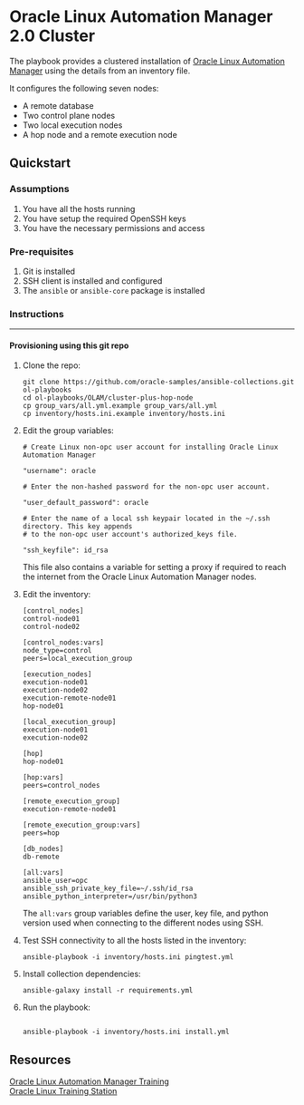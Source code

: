 # Oracle Linux Automation Manager 2.0 Cluster

The playbook provides a clustered installation of [Oracle Linux Automation Manager](https://docs.oracle.com/en/operating-systems/oracle-linux-automation-manager/) using the details from an inventory file.

It configures the following seven nodes:

- A remote database
- Two control plane nodes
- Two local execution nodes
- A hop node and a remote execution node

## Quickstart

### Assumptions

1. You have all the hosts running
1. You have setup the required OpenSSH keys
1. You have the necessary permissions and access

### Pre-requisites

1. Git is installed
1. SSH client is installed and configured
1. The `ansible` or `ansible-core` package is installed

### Instructions
---

#### Provisioning using this git repo

1. Clone the repo:

    ```
    git clone https://github.com/oracle-samples/ansible-collections.git ol-playbooks
    cd ol-playbooks/OLAM/cluster-plus-hop-node
    cp group_vars/all.yml.example group_vars/all.yml
    cp inventory/hosts.ini.example inventory/hosts.ini
    ```

1. Edit the group variables:

    ```
    # Create Linux non-opc user account for installing Oracle Linux Automation Manager
    
    "username": oracle
    
    # Enter the non-hashed password for the non-opc user account.
    
    "user_default_password": oracle
    
    # Enter the name of a local ssh keypair located in the ~/.ssh directory. This key appends
    # to the non-opc user account's authorized_keys file.
    
    "ssh_keyfile": id_rsa
    ```

    This file also contains a variable for setting a proxy if required to reach the internet from the Oracle Linux Automation Manager nodes.

1. Edit the inventory:

    ```
    [control_nodes]
    control-node01
    control-node02
    
    [control_nodes:vars]
    node_type=control
    peers=local_execution_group

    [execution_nodes]
    execution-node01
    execution-node02
    execution-remote-node01
    hop-node01

    [local_execution_group]
    execution-node01
    execution-node02

    [hop]
    hop-node01

    [hop:vars]
    peers=control_nodes

    [remote_execution_group]
    execution-remote-node01

    [remote_execution_group:vars]
    peers=hop

    [db_nodes]
    db-remote

    [all:vars]
    ansible_user=opc
    ansible_ssh_private_key_file=~/.ssh/id_rsa
    ansible_python_interpreter=/usr/bin/python3
    ```    
    
    The `all:vars` group variables define the user, key file, and python version used when connecting to the different nodes using SSH.

1. Test SSH connectivity to all the hosts listed in the inventory:

    ```
    ansible-playbook -i inventory/hosts.ini pingtest.yml
    ```

1. Install collection dependencies:

    ```
    ansible-galaxy install -r requirements.yml
    ```
    
1. Run the playbook:

    ```

    ansible-playbook -i inventory/hosts.ini install.yml
    ```

## Resources

[Oracle Linux Automation Manager Training](https://www.oracle.com/goto/linuxautomationlearning)    
[Oracle Linux Training Station](https://www.oracle.com/goto/oltrain)     






